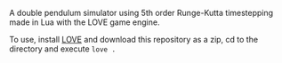 A double pendulum simulator using 5th order Runge-Kutta timestepping made in Lua with the LOVE game engine.

To use, install [LOVE](https://love2d.org/#download) and download this repository as a zip, cd to the directory and execute `love .`
